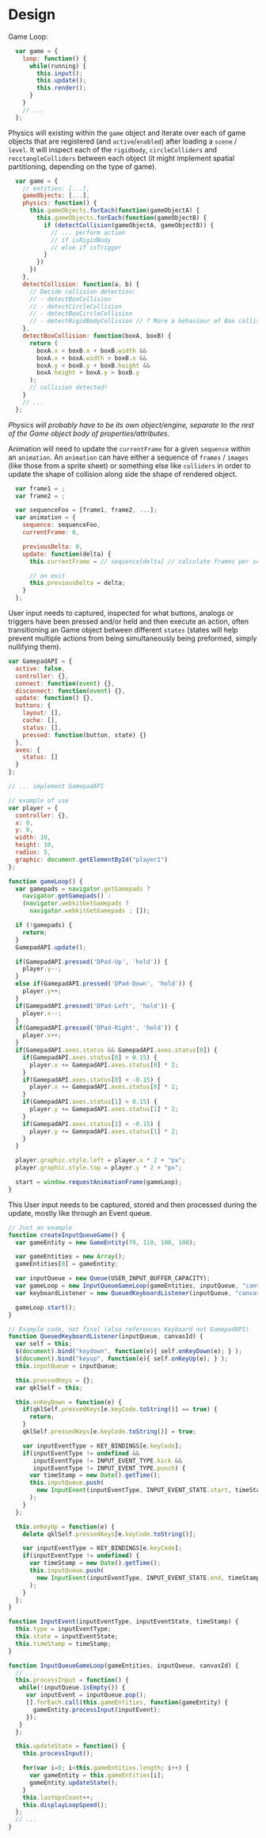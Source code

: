 # Design

Game Loop:

```javascript
  var game = {
    loop: function() {
      while(running) {
        this.input();
        this.update();
        this.render();
      }
    }
    // ...
  };
```

Physics will existing within the `game` object and iterate over each of game
objects that are registered (and `active`/`enabled`) after loading a `scene`
/ `level`. It will inspect each of the `rigidbody`, `circleColliders` and `recctangleColliders` between each object (it might implement spatial partitioning, depending on the type of game).

```javascript
  var game = {
    // entities: [...],
    gameObjects: [...],
    physics: function() {
      this.gameObjects.forEach(function(gameObjectA) {
        this.gameObjects.forEach(function(gameObjectB) {
          if (detectCollision(gameObjectA, gameObjectB)) {
            // ... perform action
            // if isRigidBody
            // else if isTrigger
          }
        })
      })
    },
    detectCollision: function(a, b) {
      // Decide collision detection:
      // - detectBoxCollision
      // - detectCircleCollision
      // - detectBoxCircleCollision
      // - detectRigidBodyCollision // ? More a behaviour of Box collision
    },
    detectBoxCollision: function(boxA, boxB) {
      return (
        boxA.x < boxB.x + boxB.width &&
        boxA.x + boxA.width > boxB.x &&
        boxA.y < boxB.y + boxB.height &&
        boxA.height + boxA.y > boxB.y
      );
      // collision detected!
    }
    // ...
  };
```

_Physics will probably have to be its own object/engine, separate to the rest of
the Game object body of properties/attributes._

Animation will need to update the `currentFrame` for a given `sequence` within
an `animation`. An `animation` can have either a sequence of `frames` / `images`
(like those from a sprite sheet) or something else like `colliders` in order to
update the shape of collision along side the shape of rendered object.

```javascript
  var frame1 = ;
  var frame2 = ;

  var sequenceFoo = [frame1, frame2, ...];
  var animation = {
    sequence: sequenceFoo,
    currentFrame: 0,

    previousDelta: 0,
    update: function(delta) {
      this.currentFrame = // sequence[delta] // calculate frames per second?

      // on exit
      this.previousDelta = delta;
    }
  };
```

User input needs to captured, inspected for what buttons, analogs or triggers
have been pressed and/or held and then execute an action, often transitioning an
Game object between different `states` (states will help prevent multiple
actions from being simultaneously being preformed, simply nullifying them).

```javascript
var GamepadAPI = {
  active: false,
  controller: {},
  connect: function(event) {},
  disconnect: function(event) {},
  update: function() {},
  buttons: {
    layout: [],
    cache: [],
    status: [],
    pressed: function(button, state) {}
  },
  axes: {
    status: []
  }
};

// ... implement GamepadAPI

// example of use
var player = {
  controller: {},
  x: 0,
  y: 0,
  width: 10,
  height: 10,
  radius: 5,
  graphic: document.getElementById("player1")
};

function gameLoop() {
  var gamepads = navigator.getGamepads ?
    navigator.getGamepads() :
    (navigator.webkitGetGamepads ?
      navigator.webkitGetGamepads : []);

  if (!gamepads) {
    return;
  }
  GamepadAPI.update();

  if(GamepadAPI.pressed('DPad-Up', 'hold')) {
    player.y--;
  }
  else if(GamepadAPI.pressed('DPad-Down', 'hold')) {
    player.y++;
  }
  if(GamepadAPI.pressed('DPad-Left', 'hold')) {
    player.x--;
  }
  if(GamepadAPI.pressed('DPad-Right', 'hold')) {
    player.x++;
  }
  if(GamepadAPI.axes.status && GamepadAPI.axes.status[0]) {
    if(GamepadAPI.axes.status[0] > 0.15) {
      player.x += GamepadAPI.axes.status[0] * 2;
    }
    if(GamepadAPI.axes.status[0] < -0.15) {
      player.x += GamepadAPI.axes.status[0] * 2;
    }
    if(GamepadAPI.axes.status[1] > 0.15) {
      player.y += GamepadAPI.axes.status[1] * 2;
    }
    if(GamepadAPI.axes.status[1] < -0.15) {
      player.y += GamepadAPI.axes.status[1] * 2;
    }
  }

  player.graphic.style.left = player.x * 2 + "px";
  player.graphic.style.top = player.y * 2 + "px";

  start = window.requestAnimationFrame(gameLoop);
}
```

This User input needs to be captured, stored and then processed during the
update, mostly like through an Event queue.

```javascript
// Just an example
function createInputQueueGame() {
  var gameEntity = new GameEntity(70, 110, 100, 100);

  var gameEntities = new Array();
  gameEntities[0] = gameEntity;

  var inputQueue = new Queue(USER_INPUT_BUFFER_CAPACITY);
  var gameLoop = new InputQueueGameLoop(gameEntities, inputQueue, "canvas1");
  var keyboardListener = new QueuedKeyboardListener(inputQueue, "canvas1");

  gameLoop.start();
}

// Example code, not final (also references Keyboard not GamepadAPI)
function QueuedKeyboardListener(inputQueue, canvasId) {
  var self = this;
  $(document).bind("keydown", function(e){ self.onKeyDown(e); } );
  $(document).bind("keyup", function(e){ self.onKeyUp(e); } );
  this.inputQueue = inputQueue;

  this.pressedKeys = {};
  var qklSelf = this;

  this.onKeyDown = function(e) {
    if(qklSelf.pressedKeys[e.keyCode.toString()] == true) {
      return;
    }
    qklSelf.pressedKeys[e.keyCode.toString()] = true;

    var inputEventType = KEY_BINDINGS[e.keyCode];
    if(inputEventType != undefined &&
       inputEventType != INPUT_EVENT_TYPE.kick &&
       inputEventType != INPUT_EVENT_TYPE.punch) {
      var timeStamp = new Date().getTime();
      this.inputQueue.push(
        new InputEvent(inputEventType, INPUT_EVENT_STATE.start, timeStamp)
      );
    }
  };

  this.onKeyUp = function(e) {
    delete qklSelf.pressedKeys[e.keyCode.toString()];

    var inputEventType = KEY_BINDINGS[e.keyCode];
    if(inputEventType != undefined) {
      var timeStamp = new Date().getTime();
      this.inputQueue.push(
        new InputEvent(inputEventType, INPUT_EVENT_STATE.end, timeStamp)
      );
    }
  };
}

function InputEvent(inputEventType, inputEventState, timeStamp) {
  this.type = inputEventType;
  this.state = inputEventState;
  this.timeStamp = timeStamp;
}

function InputQueueGameLoop(gameEntities, inputQueue, canvasId) {
  // ...
  this.processInput = function() {
   while(!inputQueue.isEmpty()) {
     var inputEvent = inputQueue.pop();
     [].forEach.call(this.gameEntities, function(gameEntity) {
       gameEntity.processInput(inputEvent);
     });
   }
  };

  this.updateState = function() {
    this.processInput();

    for(var i=0; i<this.gameEntities.length; i++) {
      var gameEntity = this.gameEntities[i];
      gameEntity.updateState();
    }
    this.lastUpsCount++;
    this.displayLoopSpeed();
  };
  // ...
}

```
